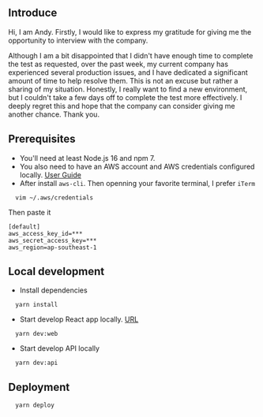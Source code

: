 ## Introduce
Hi, I am Andy.
Firstly, I would like to express my gratitude for giving me the opportunity to interview with the company.

Although I am a bit disappointed that I didn't have enough time to complete the test as requested, over the past week, my current company has experienced several production issues, and I have dedicated a significant amount of time to help resolve them. This is not an excuse but rather a sharing of my situation. Honestly, I really want to find a new environment, but I couldn't take a few days off to complete the test more effectively. I deeply regret this and hope that the company can consider giving me another chance. Thank you.

## Prerequisites​

- You'll need at least Node.js 16 and npm 7. 
- You also need to have an AWS account and AWS credentials configured locally. [User Guide](https://docs.aws.amazon.com/cli/latest/userguide/getting-started-install.html)
- After install `aws-cli`. Then openning your favorite terminal, I prefer `iTerm`
```
  vim ~/.aws/credentials
```
Then paste it
```
[default]
aws_access_key_id=***
aws_secret_access_key=***
aws_region=ap-southeast-1
```


## Local development

- Install dependencies
```
  yarn install
```

- Start develop React app locally. [URL](http://127.0.0.1:5173/)
```
  yarn dev:web
```

- Start develop API locally
```
  yarn dev:api
```

## Deployment
```
  yarn deploy
```